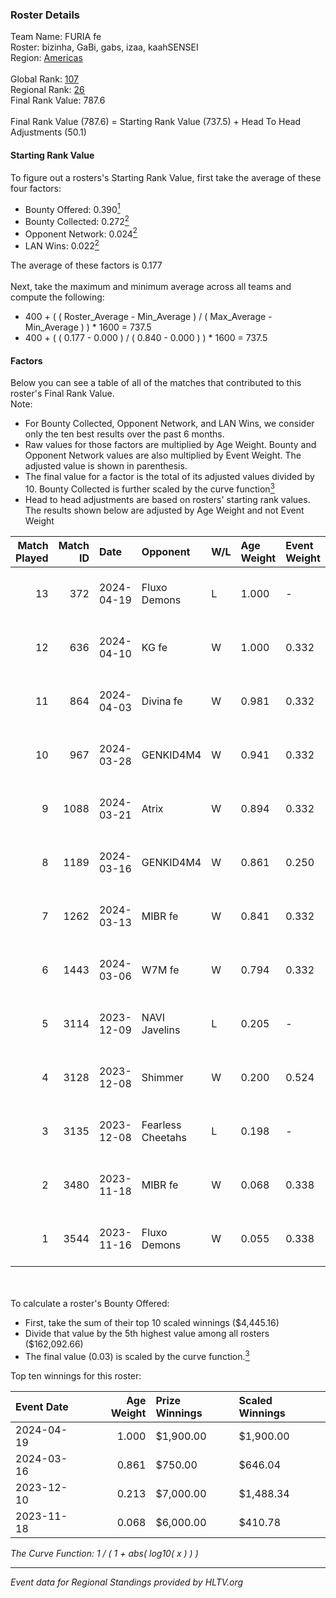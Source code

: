 ### Roster Details<br />
Team Name: FURIA fe<br />
Roster: bizinha, GaBi, gabs, izaa, kaahSENSEI<br />
Region: [Americas]( ../standings_americas.md)<br />
<br />
Global Rank: [107](../standings_global.md)<br />
Regional Rank: [26]( ../standings_americas.md)<br />
Final Rank Value:  787.6<br />
<br />
Final Rank Value (787.6) = Starting Rank Value (737.5) + Head To Head Adjustments (50.1)<br />

#### Starting Rank Value<br />
To figure out a rosters's Starting Rank Value, first take the average of these four factors:<br />
- Bounty Offered: 0.390[<sup>1</sup>](#table2)
- Bounty Collected: 0.272[<sup>2</sup>](#table1)
- Opponent Network: 0.024[<sup>2</sup>](#table1)
- LAN Wins: 0.022[<sup>2</sup>](#table1)

The average of these factors is 0.177<br />
<br />
Next, take the maximum and minimum average across all teams and compute the following:<br />
- 400 + ( ( Roster_Average - Min_Average ) / ( Max_Average - Min_Average ) ) * 1600 = 737.5
- 400 + ( ( 0.177 - 0.000 ) / ( 0.840 - 0.000 ) ) * 1600 = 737.5


#### Factors<br />
Below you can see a table of all of the matches that contributed to this roster's Final Rank Value.<br />
Note:<br />

- For Bounty Collected, Opponent Network, and LAN Wins, we consider only the ten best results over the past 6 months.
- Raw values for those factors are multiplied by Age Weight. Bounty and Opponent Network values are also multiplied by Event Weight. The adjusted value is shown in parenthesis.
- The final value for a factor is the total of its adjusted values divided by 10. Bounty Collected is further scaled by the curve function[<sup>3</sup>](#curveFunction)
- Head to head adjustments are based on rosters' starting rank values. The results shown below are adjusted by Age Weight and not Event Weight
<span id="table1"></span><br />


| Match Played | Match ID | Date       | Opponent          | W/L | Age Weight | Event Weight | Bounty Collected | Opponent Network | LAN Wins  | H2H Adj. | Roster                                |
| -: | -: | :- | :- | :- | :- | :- | :- | :- | :- | -: | :- |
|           13 |      372 | 2024-04-19 | Fluxo Demons      | L   | 1.000      | -            | -                | -                | -         |   -14.70 | bizinha, GaBi, gabs, izaa, kaahSENSEI |
|           12 |      636 | 2024-04-10 | KG fe             | W   | 1.000      | 0.332        | 0.006 (0.002)    | 0.030 (0.010)    | 0 (0.000) |     5.08 | bizinha, GaBi, gabs, izaa, kaahSENSEI |
|           11 |      864 | 2024-04-03 | Divina fe         | W   | 0.981      | 0.332        | 0.008 (0.003)    | 0.077 (0.025)    | 0 (0.000) |    10.02 | bizinha, GaBi, gabs, izaa, kaahSENSEI |
|           10 |      967 | 2024-03-28 | GENKID4M4         | W   | 0.941      | 0.332        | 0.008 (0.003)    | 0.065 (0.020)    | 0 (0.000) |     8.85 | bizinha, GaBi, gabs, izaa, kaahSENSEI |
|            9 |     1088 | 2024-03-21 | Atrix             | W   | 0.894      | 0.332        | 0.009 (0.003)    | 0.168 (0.050)    | 0 (0.000) |    10.46 | bizinha, GaBi, gabs, izaa, kaahSENSEI |
|            8 |     1189 | 2024-03-16 | GENKID4M4         | W   | 0.861      | 0.250        | 0.008 (0.002)    | 0.065 (0.014)    | 0 (0.000) |     9.51 | bizinha, GaBi, gabs, izaa, kaahSENSEI |
|            7 |     1262 | 2024-03-13 | MIBR fe           | W   | 0.841      | 0.332        | 0.014 (0.004)    | 0.168 (0.047)    | 0 (0.000) |    11.70 | bizinha, GaBi, gabs, izaa, kaahSENSEI |
|            6 |     1443 | 2024-03-06 | W7M fe            | W   | 0.794      | 0.332        | 0.008 (0.002)    | 0.113 (0.030)    | 0 (0.000) |     9.90 | bizinha, GaBi, gabs, izaa, kaahSENSEI |
|            5 |     3114 | 2023-12-09 | NAVI Javelins     | L   | 0.205      | -            | -                | -                | -         |    -2.55 | annaEX, GaBi, gabs, izaa, kaahSENSEI  |
|            4 |     3128 | 2023-12-08 | Shimmer           | W   | 0.200      | 0.524        | 0.024 (0.002)    | 0.325 (0.034)    | 1 (0.200) |     3.00 | annaEX, GaBi, gabs, izaa, kaahSENSEI  |
|            3 |     3135 | 2023-12-08 | Fearless Cheetahs | L   | 0.198      | -            | -                | -                | -         |    -3.04 | annaEX, GaBi, gabs, izaa, kaahSENSEI  |
|            2 |     3480 | 2023-11-18 | MIBR fe           | W   | 0.068      | 0.338        | 0.014 (0.000)    | 0.168 (0.004)    | 0 (0.000) |     0.95 | annaEX, GaBi, gabs, izaa, kaahSENSEI  |
|            1 |     3544 | 2023-11-16 | Fluxo Demons      | W   | 0.055      | 0.338        | 0.020 (0.000)    | 0.329 (0.006)    | 0 (0.000) |     0.91 | annaEX, GaBi, gabs, izaa, kaahSENSEI  |

<br />
<span id="table2"></span><br />
To calculate a roster's Bounty Offered:<br />

- First, take the sum of their top 10 scaled winnings ($4,445.16)
- Divide that value by the 5th highest value among all rosters ($162,092.66)
- The final value (0.03) is scaled by the curve function.[<sup>3</sup>](#curveFunction)

Top ten winnings for this roster:<br />

| Event Date | Age Weight | Prize Winnings | Scaled Winnings |
| :- | -: | :- | :- |
| 2024-04-19 |      1.000 | $1,900.00      | $1,900.00       |
| 2024-03-16 |      0.861 | $750.00        | $646.04         |
| 2023-12-10 |      0.213 | $7,000.00      | $1,488.34       |
| 2023-11-18 |      0.068 | $6,000.00      | $410.78         |


<span id="curveFunction"></span>_The Curve Function: 1 / ( 1 + abs( log10( x ) ) )_<br />

---
_Event data for Regional Standings provided by HLTV.org_<br />
